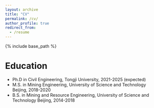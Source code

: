 ```yaml
---
layout: archive
title: "CV"
permalink: /cv/
author_profile: true
redirect_from:
  - /resume
---
```


{% include base_path %}

Education
======
* Ph.D in Civil Engineering, Tongji University, 2021-2025 (expected)
* M.S. in Mining Engineering, University of Science and Technology Beijing, 2018-2020
* B.S. in Mining and Resource Engineering, University of Science and Technology Beijing, 2014-2018


